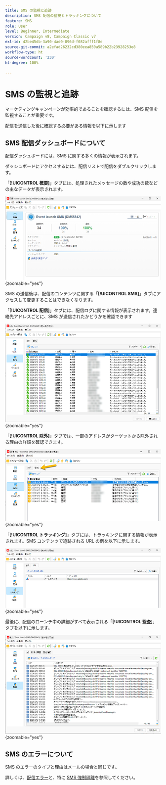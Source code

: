 ```yaml
---
title: SMS の監視と追跡
description: SMS 配信の監視とトラッキングについて
feature: SMS
role: User
level: Beginner, Intermediate
version: Campaign v8, Campaign Classic v7
exl-id: 42be45db-3a90-4ad0-896d-f082afff1f8e
source-git-commit: a2efad26232cd380eea850a589b22b23928253e8
workflow-type: ht
source-wordcount: '230'
ht-degree: 100%

---
```


# SMS の監視と追跡

マーケティングキャンペーンが効率的であることを確認するには、SMS 配信を監視することが重要です。

配信を送信した後に確認する必要がある情報を以下に示します

## SMS 配信ダッシュボードについて

配信ダッシュボードには、SMS に関する多くの情報が表示されます。

ダッシュボードにアクセスするには、配信リストで配信をダブルクリックします。

「**[!UICONTROL 概要]**」タブには、処理されたメッセージの数や成功の数などの主なデータが表示されます。

![](assets/sms_summary.png){zoomable="yes"}

SMS の送信後は、配信のコンテンツに関する「**[!UICONTROL SMS]**」タブにアクセスして変更することはできなくなります。

「**[!UICONTROL 配信]**」タブには、配信ログに関する情報が表示されます。連絡先アドレスごとに、SMS が送信されたかどうかを確認できます

![](assets/sms_deliverylogs.png){zoomable="yes"}

「**[!UICONTROL 除外]**」タブでは、一部のアドレスがターゲットから除外される理由の詳細を確認できます。

![](assets/sms_exclusions.png){zoomable="yes"}

「**[!UICONTROL トラッキング]**」タブには、トラッキングに関する情報が表示されます。SMS コンテンツで追跡される URL の例を以下に示します。

![](assets/sms_trackinglogs.png){zoomable="yes"}

最後に、配信のローンチ中の詳細がすべて表示される「**[!UICONTROL 監査]**」タブを以下に示します。

![](assets/sms_audit.png){zoomable="yes"}

## SMS のエラーについて

SMS のエラーのタイプと理由はメールの場合と同じです。

詳しくは、[配信エラー](../delivery-failures.md)と、特に [SMS 強制隔離](../delivery-failures.md#sms-quarantines)を参照してください。
